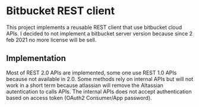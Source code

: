 # Bitbucket REST client

This project implements a reusable REST client that use bitbucket cloud APIs.
I decided to not implement a bitbucket server version because since 2 feb 2021 no more license will be sell.

## Implementation
Most of REST 2.0 APIs are implemented, some one use REST 1.0 APIs because not available in 2.0.
Some methods rely on internal APIs but will not work in a short term because atlassian will remove the Altassian autentication to calls APIs.
The internal APIs does not accept authentication based on access token (OAuth2 Consumer/App password).
